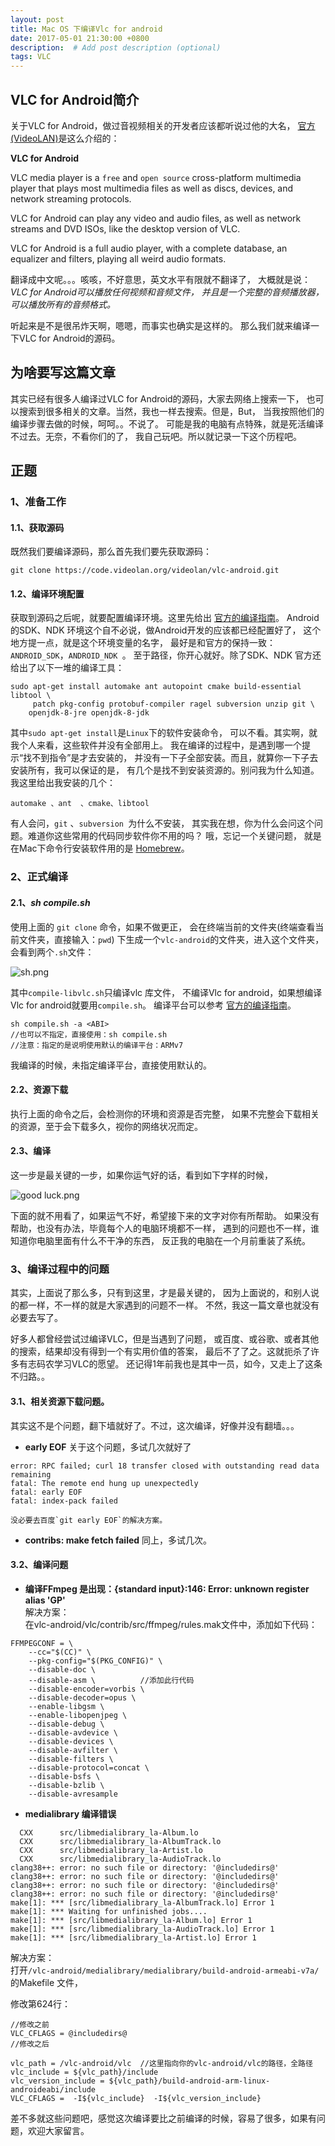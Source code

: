 ```yaml
---
layout: post
title: Mac OS 下编译Vlc for android
date: 2017-05-01 21:30:00 +0800
description:  # Add post description (optional)
tags: VLC
---
```


## VLC for Android简介

关于VLC for Android，做过音视频相关的开发者应该都听说过他的大名，
[官方(VideoLAN)](http://www.videolan.org/vlc/download-android.html)是这么介绍的：

> 
**VLC for Android**  
>  
VLC media player is a `free` and `open source` cross-platform multimedia 
player that plays most multimedia files as well as discs, devices, and network streaming protocols.   
>  
VLC for Android can play any video and audio files, 
as well as network streams and DVD ISOs, like the desktop version of VLC.  
>  
VLC for Android is a full audio player, 
with a complete database, an equalizer and filters,
playing all weird audio formats.

翻译成中文呢。。。咳咳，不好意思，英文水平有限就不翻译了，
大概就是说：*VLC for Android可以播放任何视频和音频文件，
并且是一个完整的音频播放器，可以播放所有的音频格式。*

听起来是不是很吊炸天啊，嗯嗯，而事实也确实是这样的。
那么我们就来编译一下VLC for Android的源码。

## 为啥要写这篇文章

其实已经有很多人编译过VLC for Android的源码，大家去网络上搜索一下，
也可以搜索到很多相关的文章。当然，我也一样去搜索。但是，But，
当我按照他们的编译步骤去做的时候，呵呵。。不说了。
可能是我的电脑有点特殊，就是死活编译不过去。无奈，不看你们的了，
我自己玩吧。所以就记录一下这个历程吧。

## 正题

### 1、准备工作

#### 1.1、获取源码

既然我们要编译源码，那么首先我们要先获取源码：

```
git clone https://code.videolan.org/videolan/vlc-android.git
```

#### 1.2、编译环境配置

获取到源码之后呢，就要配置编译环境。这里先给出
[官方的编译指南](https://wiki.videolan.org/AndroidCompile#Get_VLC_Source)。
Android的SDK、NDK 环境这个自不必说，做Android开发的应该都已经配置好了，
这个地方提一点，就是这个环境变量的名字，
最好是和官方的保持一致：`ANDROID_SDK`，`ANDROID_NDK `。
至于路径，你开心就好。除了SDK、NDK 官方还给出了以下一堆的编译工具：

```
sudo apt-get install automake ant autopoint cmake build-essential libtool \
     patch pkg-config protobuf-compiler ragel subversion unzip git \
    openjdk-8-jre openjdk-8-jdk
```

其中`sudo apt-get install`是`Linux`下的软件安装命令，
可以不看。其实啊，就我个人来看，这些软件并没有全部用上。
我在编译的过程中，是遇到哪一个提示“找不到指令”是才去安装的，
并没有一下子全部安装。而且，就算你一下子去安装所有，我可以保证的是，
有几个是找不到安装资源的。别问我为什么知道。我这里给出我安装的几个：

```
automake 、ant  、cmake、libtool
```

有人会问，`git` 、`subversion `为什么不安装，
其实我在想，你为什么会问这个问题。难道你这些常用的代码同步软件你不用的吗？
哦，忘记一个关键问题，
就是在Mac下命令行安装软件用的是 [Homebrew](https://brew.sh/)。

### 2、正式编译

#### 2.1、*sh compile.sh*

使用上面的 `git clone` 命令，如果不做更正，
会在终端当前的文件夹(终端查看当前文件夹，直接输入：`pwd`)
下生成一个`vlc-android`的文件夹，进入这个文件夹，
会看到两个`.sh`文件：

![sh.png](http://upload-images.jianshu.io/upload_images/2825667-1c255faec9b9c57f.png?imageMogr2/auto-orient/strip%7CimageView2/2/w/1240)

其中`compile-libvlc.sh`只编译vlc 库文件，
不编译Vlc for android，如果想编译Vlc for android就要用`compile.sh`。
编译平台可以参考
[官方的编译指南](https://wiki.videolan.org/AndroidCompile#Get_VLC_Source)。


```
sh compile.sh -a <ABI>
//也可以不指定，直接使用：sh compile.sh
//注意：指定的是说明使用默认的编译平台：ARMv7
```

我编译的时候，未指定编译平台，直接使用默认的。

#### 2.2、资源下载

执行上面的命令之后，会检测你的环境和资源是否完整，
如果不完整会下载相关的资源，至于会下载多久，视你的网络状况而定。

#### 2.3、编译

这一步是最关键的一步，如果你运气好的话，看到如下字样的时候，

![good luck.png](http://upload-images.jianshu.io/upload_images/2825667-671594db0bf93dbb.png?imageMogr2/auto-orient/strip%7CimageView2/2/w/1240)

下面的就不用看了，如果运气不好，希望接下来的文字对你有所帮助。
如果没有帮助，也没有办法，毕竟每个人的电脑环境都不一样，
遇到的问题也不一样，谁知道你电脑里面有什么不干净的东西，
反正我的电脑在一个月前重装了系统。

### 3、编译过程中的问题

其实，上面说了那么多，只有到这里，才是最关键的，
因为上面说的，和别人说的都一样，不一样的就是大家遇到的问题不一样。
不然，我这一篇文章也就没有必要去写了。

好多人都曾经尝试过编译VLC，但是当遇到了问题，
或百度、或谷歌、或者其他的搜索，结果却没有得到一个有实用价值的答案，
最后不了了之。这就扼杀了许多有志码农学习VLC的愿望。
还记得1年前我也是其中一员，如今，又走上了这条不归路。。

#### 3.1、相关资源下载问题。

其实这不是个问题，翻下墙就好了。不过，这次编译，好像并没有翻墙。。。
* **early EOF**
关于这个问题，多试几次就好了
```
error: RPC failed; curl 18 transfer closed with outstanding read data remaining
fatal: The remote end hung up unexpectedly
fatal: early EOF
fatal: index-pack failed
```

	没必要去百度`git early EOF`的解决方案。

* **contribs: make fetch failed**
同上，多试几次。


#### 3.2、编译问题
* **编译FFmpeg 是出现：{standard input}:146: Error: unknown register alias 'GP'**  
解决方案：  
在vlc-android/vlc/contrib/src/ffmpeg/rules.mak文件中，添加如下代码：
```
FFMPEGCONF = \
	--cc="$(CC)" \
	--pkg-config="$(PKG_CONFIG)" \
	--disable-doc \
	--disable-asm \          //添加此行代码
	--disable-encoder=vorbis \
	--disable-decoder=opus \
	--enable-libgsm \
	--enable-libopenjpeg \
	--disable-debug \
	--disable-avdevice \
	--disable-devices \
	--disable-avfilter \
	--disable-filters \
	--disable-protocol=concat \
	--disable-bsfs \
	--disable-bzlib \
	--disable-avresample
```

*  **medialibrary 编译错误**
```
  CXX      src/libmedialibrary_la-Album.lo
  CXX      src/libmedialibrary_la-AlbumTrack.lo
  CXX      src/libmedialibrary_la-Artist.lo
  CXX      src/libmedialibrary_la-AudioTrack.lo
clang38++: error: no such file or directory: '@includedirs@'
clang38++: error: no such file or directory: '@includedirs@'
clang38++: error: no such file or directory: '@includedirs@'
clang38++: error: no such file or directory: '@includedirs@'
make[1]: *** [src/libmedialibrary_la-AlbumTrack.lo] Error 1
make[1]: *** Waiting for unfinished jobs....
make[1]: *** [src/libmedialibrary_la-Album.lo] Error 1
make[1]: *** [src/libmedialibrary_la-AudioTrack.lo] Error 1
make[1]: *** [src/libmedialibrary_la-Artist.lo] Error 1
``` 
解决方案：  
打开`/vlc-android/medialibrary/medialibrary/build-android-armeabi-v7a/`的Makefile 文件，  

修改第624行：
```
//修改之前
VLC_CFLAGS = @includedirs@ 
//修改之后

vlc_path = /vlc-android/vlc  //这里指向你的vlc-android/vlc的路径，全路径
vlc_include = ${vlc_path}/include
vlc_version_include = ${vlc_path}/build-android-arm-linux-androideabi/include
VLC_CFLAGS =  -I${vlc_include}  -I${vlc_version_include}
```

差不多就这些问题吧，感觉这次编译要比之前编译的时候，容易了很多，如果有问题，欢迎大家留言。